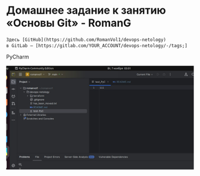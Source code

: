 # Домашнее задание к занятию «Основы Git» - RomanG

```
Здесь [GitHub](https://github.com/RomanVol1/devops-netology)
в GitLab — [https://gitlab.com/YOUR_ACCOUNT/devops-netology/-/tags;]
```

PyCharm

![task4](https://github.com/RomanVol1/sysadm-homeworks/blob/devsys10/02-git-02-base/img/task4.jpg)
